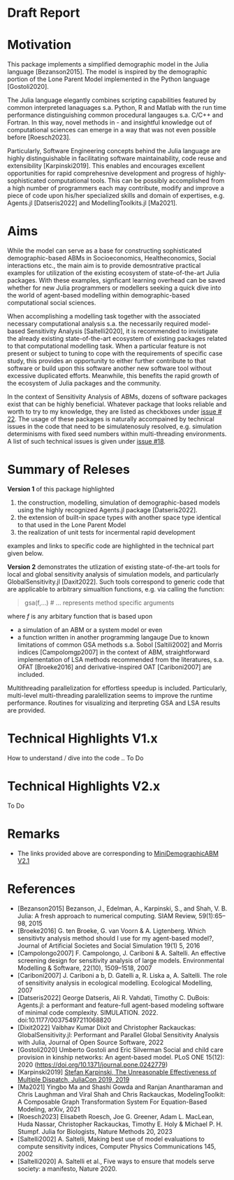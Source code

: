 # Draft Report  

Motivation 
==========

This package implements a simplified demographic model in the Julia language [Bezanson2015]. The model is inspired by the demographic portion of the Lone Parent Model implemented 
in the Python language [Gostoli2020]. 

The Julia language elegantly combines scripting capabilities featured by common interpreted lanaguages s.a. Python, R and Matlab with the run time performance 
distinguishing common procedural langauges s.a. C/C++ and Fortran.  In this way, novel methods in - and insightful knowledge out of computational sciences can 
emerge in a way that was not even possible before [Roesch2023]. 

Particularly, Software Engineering concepts behind the Julia language are highly distinguishable in facilitating software maintainability, code reuse 
and extensibility [Karpinski2019]. This enables and encourages excellent opportunities for rapid comprehesnive development and progress of highly-sophisticated 
computational tools. This can be possibly accomplished from a high number of programmers each may contribute, modify and improve a piece of code upon his/her specialized skills 
and domain of expertises, e.g. Agents.jl [Datseris2022] and ModellingToolkits.jl [Ma2021]. 

Aims
====

While the model can serve as a base for constructing sophisticated demographic-based ABMs in Socioeconomics, Healtheconomics, Social interactions etc., 
the main aim is to provide demosntrative practical examples for utilization of the existing ecosystem of state-of-the-art Julia packages.
With these examples, signficant learning overhead can be saved whether for new Julia programmers or modellers seeking a quick dive into the world of agent-based modelling 
within demographic-based computational social sciences.

When accomplishing a modelling task together with the associated necessary computational analysis s.a. the necessarily required model-based Sensitivity Analysis [Saltelli2020], 
it is recommended to invistigate the already existing state-of-the-art ecosystem of existing packages related to that computational modelling task. 
When a particular feature is not present or subject to tuning to cope with the requirements of specific case study, 
this provides an opportunity to either further contribute to that software or build upon this software another new software tool 
without excessive duplicated efforts. Meanwhile, this benefits the rapid growth of the ecosystem of Julia packages and the community.     

In the context of Sensitivity Analysis of ABMs, dozens of software packages exist that can be highly beneficial. 
Whatever package that looks reliable and worth to try to my knowledge, they are listed as checkboxes 
under [issue # 22](https://github.com/MRC-CSO-SPHSU/MiniDemographicABM.jl/issues/22). The usage of these packages is naturally accompained by technical issues 
in the code that need to be simulatenosuly resolved, e.g. simulation determinisms with fixed seed numbers within multi-threading environments. 
A list of such technical issues is given under [issue #18](https://github.com/MRC-CSO-SPHSU/MiniDemographicABM.jl/issues/18).  

Summary of Releses
==================

**Version 1** of this package highlighted 

1. the construction, modelling, simulation of demographic-based models using the highly recognized Agents.jl package [Datseris2022]. 
2. the extension of built-in space types with another space type identical to that used in the Lone Parent Model
3. the realization of unit tests for incermental rapid development

examples and links to specific code are highlighted in the technical part given below.   

**Version 2** demonstrates the utlization of existing state-of-the-art tools for local and global sensitivity analysis of simulation models, and 
particularly GlobalSensitivity.jl [Daxit2022]. Such tools correspond to generic code that are applicable to arbitrary simualtion functions, e.g. via calling 
the function: 

> gsa(f,...) # ... represents method specific arguments 

where $f$ is any arbitary function that is based upon 
- a simulation of an ABM or a system model or even 
- a function written in another programming langauge
Due to known limitations of common GSA methods s.a. Sobol [Saltili2002] and Morris indices [Campolomgp2007] in the context of ABM, straightforward implementation of LSA methods
recommended from the literatures, s.a. OFAT [Broeke2016] and derivative-inspired OAT [Cariboni2007] are included. 

Multithreading parallelization for effortless speedup is included. Particularly, multi-level multi-threading paralellization seems
to improve the runtime performance. Routines for visualizing and iterpreting GSA and LSA results are provided.     

Technical Highlights V1.x 
=========================

How to understand / dive into the code .. 
To Do  

Technical Highlights V2.x
=========================

To Do  

Remarks
=======

- The links provided above are corresponding to [MiniDemographicABM V2.1](https://github.com/MRC-CSO-SPHSU/MiniDemographicABM.jl/tree/V2.1)  

References
==========

- [Bezanson2015] Bezanson, J., Edelman, A., Karpinski, S., and Shah, V. B. Julia: A fresh approach to numerical computing. SIAM Review, 59(1):65–98, 2015 
- [Broeke2016] G. ten Broeke, G. van Voorn & A. Ligtenberg. Which sensitivty analysis method should I use for my agent-based model?, Journal of Artificial Societes and Social Simulation 19(1) 5, 2016
- [Campolongo2007] F. Campolongo, J. Cariboni & A. Saltelli. An effective screening design for sensitivity analysis of large models. Environmental Modelling & Software, 22(10), 1509–1518, 2007
- [Cariboni2007] J. Cariboni a b, D. Gatelli a, R. Liska a, A. Saltelli. The role of sensitivity analysis in ecological modelling. Ecological Modelling, 2007
- [Datseris2022] George Datseris, Ali R. Vahdati, Timothy C. DuBois: Agents.jl: a performant and feature-full agent-based modeling software of minimal code complexity. SIMULATION. 2022. doi:10.1177/00375497211068820
- [Dixit2022] Vaibhav Kumar Dixit and Christopher Rackauckas: GlobalSensitivity.jl: Performant and Parallel Global Sensitivity Analysis with Julia, Journal of Open Source Software, 2022
- [Gostoli2020] Umberto Gostoli and Eric Silverman Social and child care provision in kinship networks: An agent-based model. PLoS ONE 15(12): 2020 (https://doi.org/10.1371/journal.pone.0242779)
- [Karpinski2019] [Stefan Karpinski, The Unreasonable Effectiveness of Multiple Dispatch, JuliaCon 2019, 2019](https://www.youtube.com/watch?v=kc9HwsxE1OY)
- [Ma2021] Yingbo Ma and Shashi Gowda and Ranjan Anantharaman and Chris Laughman and Viral Shah and Chris Rackauckas, ModelingToolkit: A Composable Graph Transformation System For Equation-Based Modeling,
arXiv, 2021
- [Roesch2023] Elisabeth Roesch, Joe G. Greener, Adam L. MacLean, Huda Nassar, Christopher Rackauckas, Timothy E. Holy & Michael P. H. Stumpf. Julia for Biologists, Nature Methods 20, 2023  
- [Saltelli2002] A. Saltelli, Making best use of model evaluations to compute sensitivity indices, Computer Physics Communications 145, 2002
- [Saltelli2020] A. Saltelli et al., Five ways to ensure that models serve society: a manifesto, Nature 2020. 
